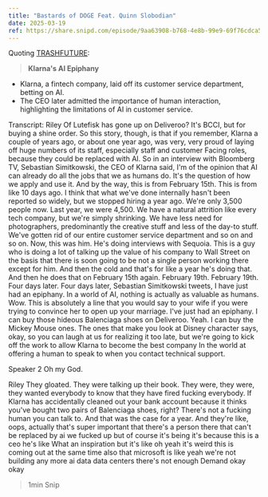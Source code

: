 ```yaml
---
title: "Bastards of DOGE Feat. Quinn Slobodian"
date: 2025-03-19
ref: https://share.snipd.com/episode/9aa63908-b768-4e8b-99e9-69f76cdca525
---
```

Quoting [TRASHFUTURE](https://share.snipd.com/episode/9aa63908-b768-4e8b-99e9-69f76cdca525):

> **Klarna's AI Epiphany**

- Klarna, a fintech company, laid off its customer service department, betting on AI.
-  The CEO later admitted the importance of human interaction, highlighting the limitations of AI in customer service.

Transcript:
Riley
Of Lutefisk has gone up on Deliveroo? It's BCCI, but for buying a shine order. So this story, though, is that if you remember, Klarna a couple of years ago, or about one year ago, was very, very proud of laying off huge numbers of its staff, especially staff and customer Facing roles, because they could be replaced with AI. So in an interview with Bloomberg TV, Sebastian Simitkowski, the CEO of Klarna said, I'm of the opinion that AI can already do all the jobs that we as humans do. It's the question of how we apply and use it. And by the way, this is from February 15th. This is from like 10 days ago. I think that what we've done internally hasn't been reported so widely, but we stopped hiring a year ago. We're only 3,500 people now. Last year, we were 4,500. We have a natural attrition like every tech company, but we're simply shrinking. We have less need for photographers, predominantly the creative stuff and less of the day-to stuff. We've gotten rid of our entire customer service department and so on and so on. Now, this was him. He's doing interviews with Sequoia. This is a guy who is doing a lot of talking up the value of his company to Wall Street on the basis that there is soon going to be not a single person working there except for him. And then the cold and that's for like a year he's doing that. And then he does that on February 15th again. February 19th. February 19th. Four days later. Four days later, Sebastian Simitkowski tweets, I have just had an epiphany. In a world of AI, nothing is actually as valuable as humans. Wow. This is absolutely a line that you would say to your wife if you were trying to convince her to open up your marriage. I've just had an epiphany. I can buy those hideous Balenciaga shoes on Deliveroo. Yeah. I can buy the Mickey Mouse ones. The ones that make you look at Disney character says, okay, so you can laugh at us for realizing it too late, but we're going to kick off the work to allow Klarna to become the best company In the world at offering a human to speak to when you contact technical support.

Speaker 2
Oh my God.

Riley
They gloated. They were talking up their book. They were, they were, they wanted everybody to know that they have fired fucking everybody. If Klarna has accidentally cleaned out your bank account because it thinks you've bought two pairs of Balenciaga shoes, right? There's not a fucking human you can talk to. And that was the case for a year. And they're like, oops, actually that's super important that there's a person there that can't be replaced by ai we fucked up but of course it's being it's because this is a ceo he's like What an inspiration but it's like oh yeah it's weird this is coming out at the same time also that microsoft is like yeah we're not building any more ai data data centers there's not enough Demand okay okay

> 1min Snip